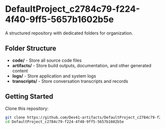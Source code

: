 # DefaultProject_c2784c79-f224-4f40-9ff5-5657b1602b5e
A structured repository with dedicated folders for organization.

## Folder Structure

- **code/** - Store all source code files
- **artifacts/** - Store build outputs, documentation, and other generated content
- **logs/** - Store application and system logs
- **transcripts/** - Store conversation transcripts and records

## Getting Started

Clone this repository:
```bash
git clone https://github.com/Dev41-artifacts/DefaultProject_c2784c79-f224-4f40-9ff5-5657b1602b5e
cd DefaultProject_c2784c79-f224-4f40-9ff5-5657b1602b5e
```
